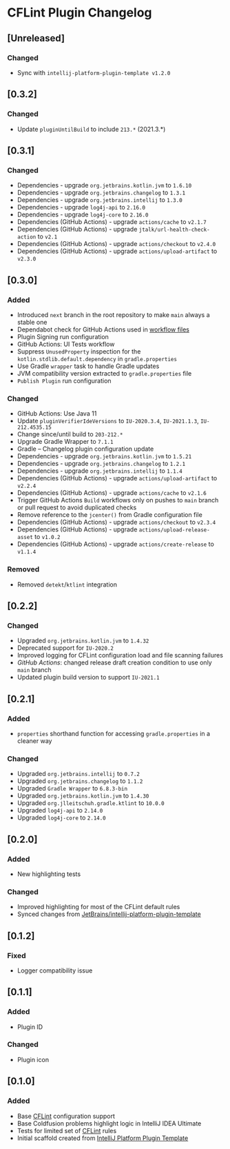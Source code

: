<!-- Keep a Changelog guide -> https://keepachangelog.com -->

# CFLint Plugin Changelog

## [Unreleased]
### Changed
- Sync with `intellij-platform-plugin-template v1.2.0`

## [0.3.2]
### Changed
- Update `pluginUntilBuild` to include `213.*` (2021.3.*)

## [0.3.1]
### Changed
- Dependencies - upgrade `org.jetbrains.kotlin.jvm` to `1.6.10`
- Dependencies - upgrade `org.jetbrains.changelog` to `1.3.1`
- Dependencies - upgrade `org.jetbrains.intellij` to `1.3.0`
- Dependencies - upgrade `log4j-api` to `2.16.0`
- Dependencies - upgrade `log4j-core` to `2.16.0`
- Dependencies (GitHub Actions) - upgrade `actions/cache` to `v2.1.7`
- Dependencies (GitHub Actions) - upgrade `jtalk/url-health-check-action` to `v2.1`
- Dependencies (GitHub Actions) - upgrade `actions/checkout` to `v2.4.0`
- Dependencies (GitHub Actions) - upgrade `actions/upload-artifact` to `v2.3.0`

## [0.3.0]
### Added
- Introduced `next` branch in the root repository to make `main` always a stable one
- Dependabot check for GitHub Actions used in [workflow files](.github/workflows)
- Plugin Signing run configuration
- GitHub Actions: UI Tests workflow
- Suppress `UnusedProperty` inspection for the `kotlin.stdlib.default.dependency` in `gradle.properties`
- Use Gradle `wrapper` task to handle Gradle updates
- JVM compatibility version extracted to `gradle.properties` file
- `Publish Plugin` run configuration

### Changed
- GitHub Actions: Use Java 11
- Update `pluginVerifierIdeVersions` to `IU-2020.3.4`, `IU-2021.1.3`, `IU-212.4535.15`
- Change since/until build to `203-212.*`
- Upgrade Gradle Wrapper to `7.1.1`
- Gradle – Changelog plugin configuration update
- Dependencies - upgrade `org.jetbrains.kotlin.jvm` to `1.5.21`
- Dependencies - upgrade `org.jetbrains.changelog` to `1.2.1`
- Dependencies - upgrade `org.jetbrains.intellij` to `1.1.4`
- Dependencies (GitHub Actions) - upgrade `actions/upload-artifact` to `v2.2.4`
- Dependencies (GitHub Actions) - upgrade `actions/cache` to `v2.1.6`
- Trigger GitHub Actions `Build` workflows only on pushes to `main` branch or pull request to avoid duplicated checks
- Remove reference to the `jcenter()` from Gradle configuration file
- Dependencies (GitHub Actions) - upgrade `actions/checkout` to `v2.3.4`
- Dependencies (GitHub Actions) - upgrade `actions/upload-release-asset` to `v1.0.2`
- Dependencies (GitHub Actions) - upgrade `actions/create-release` to `v1.1.4`

### Removed
- Removed `detekt`/`ktlint` integration

## [0.2.2]
### Changed
- Upgraded `org.jetbrains.kotlin.jvm` to `1.4.32`
- Deprecated support for `IU-2020.2`
- Improved logging for CFLint configuration load and file scanning failures
- *GitHub Actions*: changed release draft creation condition to use only `main` branch
- Updated plugin build version to support `IU-2021.1`

## [0.2.1]
### Added
- `properties` shorthand function for accessing `gradle.properties` in a cleaner way

### Changed
- Upgraded `org.jetbrains.intellij` to `0.7.2`
- Upgraded `org.jetbrains.changelog` to `1.1.2`
- Upgraded `Gradle Wrapper` to `6.8.3-bin`
- Upgraded `org.jetbrains.kotlin.jvm` to `1.4.30`
- Upgraded `org.jlleitschuh.gradle.ktlint` to `10.0.0`
- Upgraded `log4j-api` to `2.14.0`
- Upgraded `log4j-core` to `2.14.0`

## [0.2.0]
### Added
- New highlighting tests

### Changed
- Improved highlighting for most of the CFLint default rules
- Synced changes from [JetBrains/intellij-platform-plugin-template](https://github.com/JetBrains/intellij-platform-plugin-template)

## [0.1.2]
### Fixed
- Logger compatibility issue

## [0.1.1]
### Added
- Plugin ID

### Changed
- Plugin icon

## [0.1.0]
### Added
- Base [CFLint](https://github.com/cflint/CFLint) configuration support
- Base Coldfusion problems highlight logic in IntelliJ IDEA Ultimate
- Tests for limited set of [CFLint](https://github.com/cflint/CFLint) rules
- Initial scaffold created from [IntelliJ Platform Plugin Template](https://github.com/JetBrains/intellij-platform-plugin-template)
